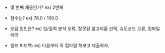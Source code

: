 - 몇 번째 제출인가?
ex) 2번째

- 점수는?
ex) 78.0 / 100.0

- 오답 원인은?
ex) 입/출력 분석 오류, 잘못된 알고리즘 선택, 슈도코드 오류, 컴파일 에러

- 셀프 피드백:
ex) 다음부터 꼭 컴파일 해보고 제출하자.
